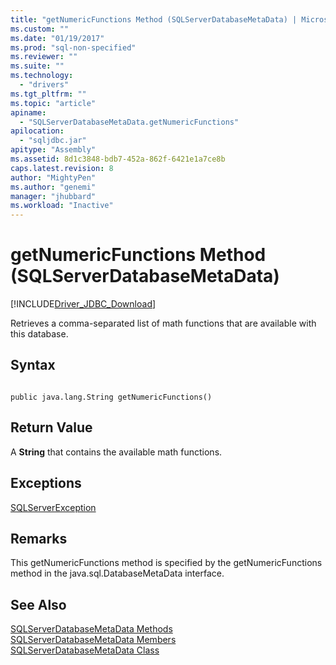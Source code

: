 ```yaml
---
title: "getNumericFunctions Method (SQLServerDatabaseMetaData) | Microsoft Docs"
ms.custom: ""
ms.date: "01/19/2017"
ms.prod: "sql-non-specified"
ms.reviewer: ""
ms.suite: ""
ms.technology: 
  - "drivers"
ms.tgt_pltfrm: ""
ms.topic: "article"
apiname: 
  - "SQLServerDatabaseMetaData.getNumericFunctions"
apilocation: 
  - "sqljdbc.jar"
apitype: "Assembly"
ms.assetid: 8d1c3848-bdb7-452a-862f-6421e1a7ce8b
caps.latest.revision: 8
author: "MightyPen"
ms.author: "genemi"
manager: "jhubbard"
ms.workload: "Inactive"
---
```

# getNumericFunctions Method (SQLServerDatabaseMetaData)
[!INCLUDE[Driver_JDBC_Download](../../../includes/driver_jdbc_download.md)]

  Retrieves a comma-separated list of math functions that are available with this database.  
  
## Syntax  
  
```  
  
public java.lang.String getNumericFunctions()  
```  
  
## Return Value  
 A **String** that contains the available math functions.  
  
## Exceptions  
 [SQLServerException](../../../connect/jdbc/reference/sqlserverexception-class.md)  
  
## Remarks  
 This getNumericFunctions method is specified by the getNumericFunctions method in the java.sql.DatabaseMetaData interface.  
  
## See Also  
 [SQLServerDatabaseMetaData Methods](../../../connect/jdbc/reference/sqlserverdatabasemetadata-methods.md)   
 [SQLServerDatabaseMetaData Members](../../../connect/jdbc/reference/sqlserverdatabasemetadata-members.md)   
 [SQLServerDatabaseMetaData Class](../../../connect/jdbc/reference/sqlserverdatabasemetadata-class.md)  
  
  
